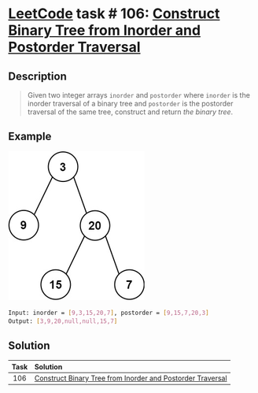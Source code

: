# [LeetCode][leetcode] task # 106: [Construct Binary Tree from Inorder and Postorder Traversal][task]

Description
-----------

> Given two integer arrays `inorder` and `postorder`
> where `inorder` is the inorder traversal of a binary tree
> and `postorder` is the postorder traversal of the same tree,
> construct and return _the binary tree_.

 Example
-------

![tree.png](image/tree.png)

```sh
Input: inorder = [9,3,15,20,7], postorder = [9,15,7,20,3]
Output: [3,9,20,null,null,15,7]
```

Solution
--------

| Task | Solution                                                               |
|:----:|:-----------------------------------------------------------------------|
| 106  | [Construct Binary Tree from Inorder and Postorder Traversal][solution] |


[leetcode]: <http://leetcode.com/>
[task]: <https://leetcode.com/problems/construct-binary-tree-from-inorder-and-postorder-traversal/>
[solution]: <https://github.com/wellaxis/witalis-jkit/blob/main/module/tasks/src/main/java/com/witalis/jkit/tasks/core/task/leetcode/h2/p106/option/Practice.java>
